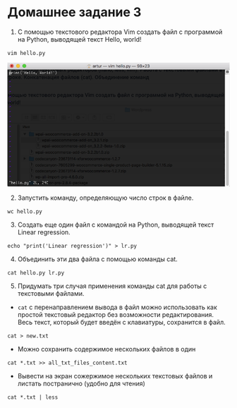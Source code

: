 # Домашнее задание 3
1. С помощью текстового редактора Vim создать файл с программой на Python, выводящей текст Hello, world!
```
vim hello.py
```
![screenshot]

[screenshot]: https://github.com/arzanov/Linux_intro/blob/master/HW3/2020-04-03_20-58-00.png

2. Запустить команду, определяющую число строк в файле.
```
wc hello.py
```
3. Создать еще один файл с командой на Python, выводящей текст Linear regression.
```
echo "print('Linear regression')" > lr.py
```
4. Объединить эти два файла с помощью команды cat.
```
cat hello.py lr.py
```
5. Придумать три случая применения команды cat для работы с текстовыми файлами.
  * ```cat``` с перенаправлением вывода в файл можно использовать как простой текстовый редактор без возможности редактирования. Весь текст, который будет введён с клавиатуры, сохранится в файл.
  ```
  cat > new.txt
  ```
  * Можно сохранить содержимое нескольких файлов в один
  ```
  cat *.txt >> all_txt_files_content.txt
  ```
  * Вывести на экран сожержимое нескольких текстовых файлов и листать постранично (удобно для чтения)
 ```
 cat *.txt | less
 ```
  
